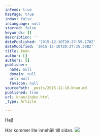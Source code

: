 ```yaml
---
inFeed: true
hasPage: true
inNav: false
inLanguage: null
starred: false
keywords: []
description: ''
datePublished: '2015-12-10T20:27:59.170Z'
dateModified: '2015-12-10T20:27:35.308Z'
title: knän
author: []
authors: []
publisher:
  name: null
  domain: null
  url: null
  favicon: null
sourcePath: _posts/2015-12-10-knan.md
published: true
url: knan/index.html
_type: Article

---
```

Hej!

Här kommer lite innehåll till sidan.
![](https://the-grid-user-content.s3-us-west-2.amazonaws.com/e57b0552-1c4d-4192-a98e-32ce0ffbfce1.jpg)